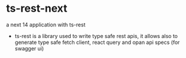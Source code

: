 # ts-rest-next

a next 14 application with ts-rest

- ts-rest is a library used to write type safe rest apis, it allows also to generate type safe fetch client, react query and opan api specs (for swagger ui)

